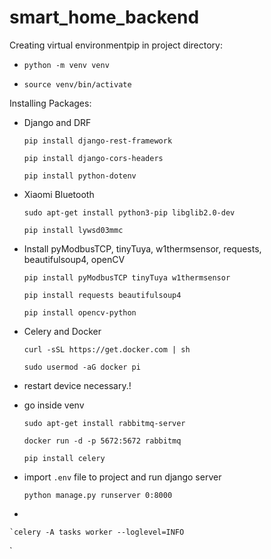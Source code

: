# smart_home_backend

Creating virtual environmentpip  in project directory:
   
   - `python -m venv venv`

   - `source venv/bin/activate`

Installing Packages:

 - Django and DRF

   `pip install django-rest-framework`

   `pip install django-cors-headers`

   `pip install python-dotenv`

 - Xiaomi Bluetooth
   
   `sudo apt-get install python3-pip libglib2.0-dev`

   `pip install lywsd03mmc`

 - Install pyModbusTCP, tinyTuya, w1thermsensor, requests, beautifulsoup4, openCV

    `pip install pyModbusTCP tinyTuya w1thermsensor`

    `pip install requests beautifulsoup4`
    
    `pip install opencv-python`

 - Celery and Docker

   `curl -sSL https://get.docker.com | sh`

   `sudo usermod -aG docker pi`

 - restart device necessary.!
 - go inside venv

   `sudo apt-get install rabbitmq-server`

   `docker run -d -p 5672:5672 rabbitmq`

   `pip install celery`


 - import `.env` file to project and run django server
 
   `python manage.py runserver 0:8000`

 - 

    `celery -A tasks worker --loglevel=INFO
`

